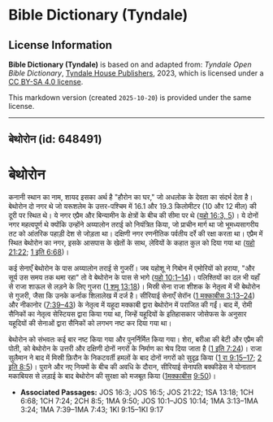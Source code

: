 # Bible Dictionary (Tyndale)

## License Information

**Bible Dictionary (Tyndale)** is based on and adapted from: _Tyndale Open Bible Dictionary_, [Tyndale House Publishers](https://tyndaleopenresources.com/), 2023, which is licensed under a [CC BY-SA 4.0 license](https://creativecommons.org/licenses/by-sa/4.0/legalcode.en).

This markdown version (created `2025-10-20`) is provided under the same license.



--------------------------------

## बेथोरोन (id: 648491)

बेथोरोन
=======

कनानी स्थान का नाम, शायद इसका अर्थ है "हौरोन का घर," जो अधलोक के देवता का संदर्भ देता है। बेथोरोन दो नगर थे जो यरूशलेम के उत्तर\-पश्चिम में 16\.1 और 19\.3 किलोमीटर (10 और 12 मील) की दूरी पर स्थित थे। ये नगर एप्रैम और बिन्यामीन के क्षेत्रों के बीच की सीमा पर थे ([यहो 16:3, 5](https://ref.ly/Josh16:3,Josh16:5))। ये दोनों नगर महत्वपूर्ण थे क्योंकि उन्होंने अय्यालोन तराई को नियंत्रित किया, जो प्राचीन मार्ग था जो भूमध्यसागरीय तट को आंतरिक पहाड़ी देश से जोड़ता था। दक्षिणी नगर रणनीतिक पर्वतीय दर्रे की रक्षा करता था। एप्रैम में स्थित बेथोरोन का नगर, इसके आसपास के खेतों के साथ, लेवियों के कहात कुल को दिया गया था ([यहो 21:22](https://ref.ly/Josh21:22); [1 इति 6:68](https://ref.ly/1Chr6:68))।

कई सेनाएँ बेथोरोन के पास अय्यालोन तराई से गुजरीं। जब यहोशू ने गिबोन में एमोरियों को हराया, "और सूर्य उस समय तक थमा रहा" तो वे बेथोरोन के पास से भागे ([यहो 10:1–14](https://ref.ly/Josh10:1-Josh10:14))। पलिश्तियों का दल भी यहाँ से राजा शाऊल से लड़ने के लिए गुजरा ([1 शमू 13:18](https://ref.ly/1Sam13:18))। मिस्री सेना राजा शीशक के नेतृत्व में भी बेथोरोन से गुजरी, जैसा कि उनके कर्नाक शिलालेख में दर्ज है। सीरियाई सेनाएँ सेरॉन ([1 मक्काबीस 3:13–24](https://ref.ly/1Macc3:13-1Macc3:24)) और नीकानोर ([7:39–43](https://ref.ly/1Macc7:39-1Macc7:43)) के नेतृत्व में यहूदा मक्काबी द्वारा बेथोरोन में पराजित की गईं। बाद में, रोमी सैनिकों का नेतृत्व सेस्टियस द्वारा किया गया था, जिन्हें यहूदियों के इतिहासकार जोसेफस के अनुसार यहूदियों की सेनाओं द्वारा सैनिकों को लगभग नष्ट कर दिया गया था।

बेथोरोन को संभवतः कई बार नष्ट किया गया और पुनर्निर्मित किया गया। शेरा, बरीआ की बेटी और एप्रैम की पोती, को बेथोरोन के उत्तरी और दक्षिणी दोनों नगरों के निर्माण का श्रेय दिया जाता है ([1 इति 7:24](https://ref.ly/1Chr7:24))। राजा सुलैमान ने बाद में मिस्री फ़िरौन के निकटवर्ती हमलों के बाद दोनों नगरों को सुदृढ़ किया ([1 रा 9:15–17](https://ref.ly/1Kgs9:15-1Kgs9:17); [2 इति 8:5](https://ref.ly/2Chr8:5))। पुराने और नए नियमों के बीच की अवधि के दौरान, सीरियाई सेनापति बक्कीडेस ने योनातान मकाबियस से लड़ाई के बाद बेथोरोन की सुरक्षा को मजबूत किया ([1](https://ref.ly/1Macc9:50)[मक्काबीस](https://ref.ly/1Macc3:13-1Macc3:24) [9:50](https://ref.ly/1Macc9:50))।

* **Associated Passages:** JOS 16:3; JOS 16:5; JOS 21:22; 1SA 13:18; 1CH 6:68; 1CH 7:24; 2CH 8:5; 1MA 9:50; JOS 10:1–JOS 10:14; 1MA 3:13–1MA 3:24; 1MA 7:39–1MA 7:43; 1KI 9:15–1KI 9:17

